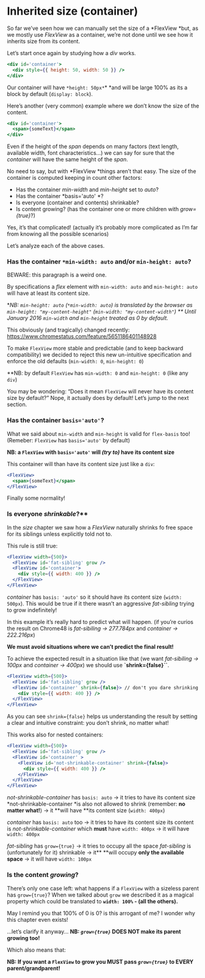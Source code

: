 # Inherited size (container)

So far we’ve seen how we can manually set the size of a *FlexView *but, as we mostly use *FlexView* as a container, we’re not done until we see how it inherits size from its content.

Let’s start once again by studying how a *div* works.

```jsx
<div id='container'>
  <div style={{ height: 50, width: 50 }} />
</div>
```

Our container will have `*height: 50px*`* *and will be large 100% as its a block by default (`display: block`).

Here’s another (very common) example where we don’t know the size of the content.

```jsx
<div id='container'>
  <span>{someText}</span>
</div>
```

Even if the height of the *span* depends on many factors (text length, available width, font characteristics…) we can say for sure that the *container* will have the same height of the *span*.

No need to say, but with *FlexView *things aren’t that easy.
The size of the container is computed keeping in count other factors:

- Has the container *min-width* and *min-height* set to *auto*?
- Has the container *basis='auto' *?
- Is everyone (container and contents) shrinkable?
- Is content growing? (has the container one or more children with *grow={true}*?)

Yes, it’s that complicated! (actually it’s probably more complicated as I’m far from knowing all the possible scenarios)

Let’s analyze each of the above cases.


### Has the container `*min-width: auto` and/or `min-height: auto`?

BEWARE: this paragraph is a weird one.

By specifications a *flex* element with `min-width: auto` and `min-height: auto` will have at least its content size.

**NB: `min-height: auto` (`*min-width: auto`) is translated by the browser as `min-height: "my-content-height"` (`min-width: "my-content-width"`)
**
Until January 2016 `min-width` and `min-height` treated as _0_ by default.*

This obviously (and tragically) changed recently: https://www.chromestatus.com/feature/5651186401148928

To make `FlexView` more stable and predictable (and to keep backward compatibility) we decided to reject this new un-intuitive specification and enforce the old defaults (`min-width: 0`, `min-height: 0`)

**NB: by default `FlexView` has `min-width: 0` and `min-height: 0` (like any `div`)

You may be wondering: “Does it mean `FlexView` will never have its content size by default?”
Nope, it actually does by default! Let’s jump to the next section.


### Has the container `basis='auto'`?

What we said about `min-width` and `min-height` is valid for `flex-basis` too!
(Remeber: `FlexView` has `basis='auto'` by default)

**NB: a `FlexView` with `basis='auto'` will *(try to)* have its content size**

This container will than have its content size just like a `div`:

```jsx
<FlexView>
  <span>{someText}</span>
</FlexView>
```

Finally some normality!


### Is everyone *shrinkable*?**

In the *size* chapter we saw how a *FlexView* naturally shrinks fo free space for its siblings unless explicitly told not to.

This rule is still true:

```jsx
<FlexView width={500}>
  <FlexView id='fat-sibling' grow />
  <FlexView id='container'>
    <div style={{ width: 400 }} />
  </FlexView>
</FlexView>
```

*container* has `basis: 'auto'` so it should have its content size (`width: 500px`).
This would be true if it there wasn’t an aggressive *fat-sibling* trying to grow indefinitely!

In this example it’s really hard to predict what will happen. (if you’re curios the result on Chrome48 is *fat-sibiling → 277.784px* and *container → 222.216px*)

**We must avoid situations where we can’t predict the final result!**

To achieve the expected result in a situation like that (we want *fat-sibiling → 100px* and *container → 400px*) we should use **`shrink={false}``**.

```jsx
<FlexView width={500}>
  <FlexView id='fat-sibling' grow />
  <FlexView id='container' shrink={false}> // don't you dare shrinking!
    <div style={{ width: 400 }} />
  </FlexView>
</FlexView>
```

As you can see `shrink={false}` helps us understanding the result by setting a clear and intuitive constraint: you don’t shrink, no matter what!

This works also for nested containers:

```jsx
<FlexView width={500}>
  <FlexView id='fat-sibling' grow />
  <FlexView id='container' >
    <FlexView id='not-shrinkable-container' shrink={false}>
      <div style={{ width: 400 }} />
    </FlexView>
  </FlexView>
</FlexView>
```

*not-shrinkable-container* has `basis: auto`
→ it tries to have its content size
*not-shrinkable-container *is also not allowed to shrink (remember: **no matter what!**)
→ it **will have **its content size (`width: 400px`)

*container* has `basis: auto` too
→ it tries to have its content size
its content is *not-shrinkable-container* which **must** have `width: 400px`
→ it will have `width: 400px`

*fat-sibling* has `grow={true}`
→ it tries to occupy all the space
*fat-sibling* is (unfortunately for it) shrinkable
→ it** **will occupy **only the available space**
→ it will have `width: 100px`



### Is the content *growing*?

There’s only one case left: what happens if a `FlexView` with a sizeless parent has `grow={true}`?
When we talked about `grow` we described it as a magical property which could be translated to
**`width: 100%` - (all the others).**

May I remind you that 100% of 0 is 0? is this arrogant of me? I wonder why this chapter even exists!

…let’s clarify it anyway...
**NB: *`grow={true}`* DOES NOT make its parent growing too!**

Which also means that:

**NB: If you want a `FlexView` to grow you MUST pass *`grow={true}`* to EVERY parent/grandparent!**
